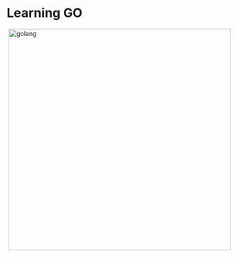 
# Learning GO
<img src="https://i.imgur.com/1lVuCQk.jpg" alt="golang" align="right" width="500px"/>


